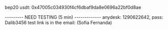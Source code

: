 bep20 usdt: 0x47005c034930f4cf6dbaf9da8e0696a22bf0d8ae

--------- NEED TESTING (5 min) -------------
    anydesk: 1290622642, pass: Dalib3456
    test link is in the email: (Sofia Fernanda)



